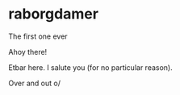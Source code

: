 # raborgdamer
The first one ever

Ahoy there!

Etbar here. I salute you (for no particular reason).

Over and out
o/
